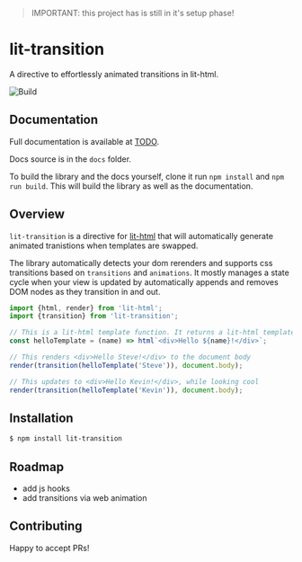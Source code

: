 
> IMPORTANT: this project has is still in it's setup phase!

# lit-transition

A directive to effortlessly animated transitions in lit-html.

![Build](https://github.com/sijakret/lit-transition/workflows/Build/badge.svg?branch=master)

## Documentation

Full documentation is available at [TODO](https://TODO).

Docs source is in the `docs` folder.

To build the library and the docs yourself,
clone it run `npm install` and `npm run build`.
This will build the library as well as the documentation.

## Overview

`lit-transition` is a directive for [lit-html](https://lit-html.polymer-project.org/) that will automatically generate animated tranistions when templates are swapped.

The library automatically detects your dom rerenders and supports css transitions based on `transitions` and `animations`.
It mostly manages a state cycle when your view is updated
by automatically appends and removes DOM nodes as they transition in and out.

```javascript
import {html, render} from 'lit-html';
import {transition} from 'lit-transition';

// This is a lit-html template function. It returns a lit-html template.
const helloTemplate = (name) => html`<div>Hello ${name}!</div>`;

// This renders <div>Hello Steve!</div> to the document body
render(transition(helloTemplate('Steve')), document.body);

// This updates to <div>Hello Kevin!</div>, while looking cool
render(transition(helloTemplate('Kevin')), document.body);
```

## Installation

```bash
$ npm install lit-transition
```

## Roadmap

* add js hooks
* add transitions via web animation

## Contributing

Happy to accept PRs!